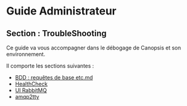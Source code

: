 # Guide Administrateur

## Section : TroubleShooting

Ce guide va vous accompagner dans le débogage de Canopsis et son environnement.

Il comporte les sections suivantes :

- [BDD : requêtes de base etc.md](bdd-requetes-de-base.md)  
- [HealthCheck](etat-des-services.md)  
- [UI RabbitMQ](rabbitmq-webui.md)  
- [amqp2tty](amqp2tty.md)  